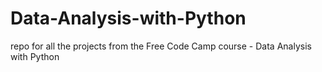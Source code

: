 # Data-Analysis-with-Python
repo for all the projects from the Free Code Camp course - Data Analysis with Python
